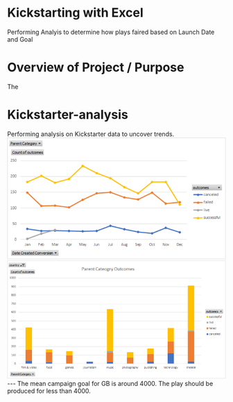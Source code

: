 # Kickstarting with Excel
Performing Analyis to determine how plays faired based on Launch Date and Goal 
# Overview of Project / Purpose
The 
# Kickstarter-analysis
Performing analysis on Kickstarter data to uncover trends. 
![this is an image](https://github.com/Jake-King27/Kickstarter-analysis/blob/main/Outcomes%20Based%20on%20Launch%20Date.png?raw=true)
![this ia an image](https://github.com/Jake-King27/Kickstarter-analysis/blob/main/Parent%20Category%20Outcomes.png?raw=true)
--- The mean campaign goal for GB is around 4000. The play should be produced for less than 4000. 

